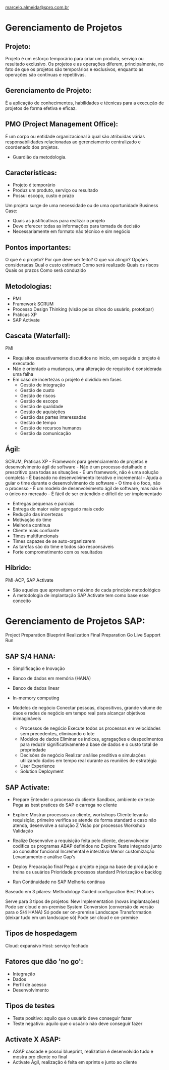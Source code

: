 marcelo.almeida@spro.com.br

# Gerenciamento de Projetos

## Projeto:
Projeto é um esforço temporário para criar um produto, serviço ou resultado exclusivo. 
Os projetos e as operações diferem, principalmente, no fato de que os projetos são temporários e exclusivos, enquanto as operações são contínuas e repetitivas.

## Gerenciamento de Projeto:
É a aplicação de conhecimentos, habilidades e técnicas para a execução de projetos de forma efetiva e eficaz.

## PMO (Project Management Office): 
É um corpo ou entidade organizacional à qual são atribuidas várias responsabilidades relacionadas ao gerenciamento centralizado e coordenado dos projetos.
- Guardião da metodologia.

## Características:
- Projeto é temporário
- Produz um produto, serviço ou resultado
- Possui escopo, custo e prazo

Um projeto surge de uma necessidade ou de uma oportunidade
Business Case:
- Quais as justificativas para realizar o projeto
- Deve oferecer todas as informações para tomada de decisão
- Necessariamente em formato não técnico e sim negócio

## Pontos importantes:

O que é o projeto?
Por que deve ser feito?
O que vai atingir?
Opções consideradas
Qual o custo estimado
Como será realizado
Quais os riscos
Quais os prazos
Como será conduzido
	
## Metodologias:
- PMI
- Framework SCRUM
- Processo Design Thinking (visão pelos olhos do usuário, prototipar)
- Práticas XP
- SAP Activate
	
## Cascata (Waterfall):
PMI 
- Requisitos exaustivamente discutidos no início, em seguida o projeto é executado
- Não é orientado a mudanças, uma alteração de requisito é considerada uma falha
- Em caso de incertezas o projeto é dividido em fases
	- Gestão de integração
	- Gestão de custo
	- Gestão de riscos
	- Gestão de escopo
	- Gestão de qualidade
	- Gestão de aquisições
	- Gestão das partes interessadas
	- Gestão de tempo
	- Gestão de recursos humanos
	- Gestão da comunicação
	
## Ágil:

SCRUM, Práticas XP
	- Framework para gerenciamento de projetos e desenvolvimento ágil de software
	- Não é um processo detalhado e prescritivo para todas as situações
	- É um framework, não é uma solução completa
	- É baseado no desenvolvimento iterativo e incremental
	- Ajuda a guiar o time durante o desenvolvimento do software
	- O time é o foco, não o processo
	- É um modelo de desenvolvimento ágil de software, mas não é o único no mercado
	- É fácil de ser entendido e difícil de ser implementado
	
- Entregas pequenas e parciais
- Entrega do maior valor agregado mais cedo
- Redução das incertezas
- Motivação do time
- Melhoria contínua
- Cliente mais confiante
- Times multifuncionais
- Times capazes de se auto-organizarem
- As tarefas são do time e todos são responsáveis
- Forte comprometimento com os resultados
	
## Híbrido:
PMI-ACP, SAP Activate
- São aqueles que aproveitam o máximo de cada princípio metodológico
- A metodologia de implantação SAP Activate tem como base esse conceito
	
# Gerenciamento de Projetos SAP:
Project Preparation
Blueprint
Realization
Final Preparation
Go Live Support
Run
	
## SAP S/4 HANA:
- Simplificação e Inovação
- Banco de dados em memória (HANA)
- Banco de dados linear
- In-memory computing
	
- Modelos de negócio
		Conectar pessoas, dispositivos, grande volume de daos e redes de negócio em tempo real para alcançar objetivos inimagináveis
	- Processos de negócio
		Execute todos os processos em velocidades sem precedentes, eliminando o lote
	- Modelos de dados
		Eliminar os índices, agragações e despedimentos para reduzir significativamente a base de dados e o custo total de propriedade
	- Decisões de negócio
		Realizar análise preditiva e simulações utilizando dados em tempo real durante as reuniões de estratégia
	- User Experience
	- Solution Deployment
	
## SAP Activate:
- Prepare
		Entender o processo do cliente
		Sandbox, ambiente de teste
		Pega as best pratices do SAP e carrega no cliente
		
- Explore
		Mostrar processos ao cliente, workshops
		Cliente levanta requisição, primeiro verifica se atende de forma standard e caso não atenda, desenvolve a solução Z
		Visão por processos
		Workshop Validação
- Realize
		Desenvolve a requisição feita pelo cliente, desenvolvedor codifica os programas ABAP definidos no Explore
		Teste integrado junto ao consultor funcional
		Incremental e interativo
		Menor customização
		Levantamento e análise Gap's
- Deploy
		Preparação final
		Pega o projeto e joga na base de produção e treina os usuários
		Prioridade processos standard
		Priorização e backlog
- Run
		Continuidade no SAP
		Melhoria contínua
	
	
Baseado em 3 pilares:
		Methodology
		Guided configuration
		Best Pratices

Serve para 3 tipos de projetos:
		New Implementation (novas implantações) Pode ser cloud e on-premise
		System Conversion (conversão de versão para o S/4 HANA) Só pode ser on-premise
		Landscape Transformation (deixar tudo em um landscape só) Pode ser cloud e on-premise

## Tipos de hospedagem
Cloud: expansivo
Host: serviço fechado
	
## Fatores que dão 'no go':
- Integração
- Dados
- Perfil de acesso
- Desenvolvimento

## Tipos de testes 		
- Teste positivo: aquilo que o usuário deve conseguir fazer
- Teste negativo: aquilo que o usuário não deve conseguir fazer
	
## Activate X ASAP:
- ASAP cascade e possui blueprint, realization é desenvolvido tudo e mostra pro cliente no final
- Activate Ágil, realização é feita em sprints e junto ao cliente